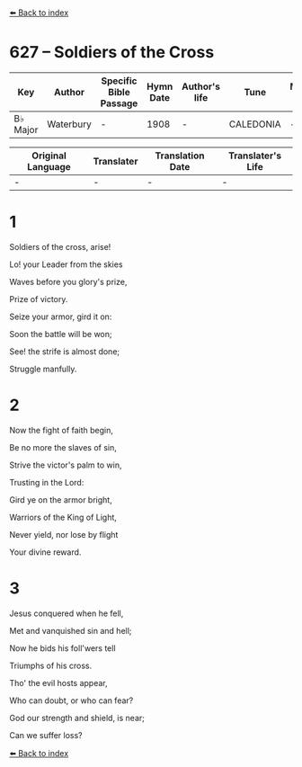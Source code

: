 [⬅️ Back to index](../README.md)

# 627 – Soldiers of the Cross

Key | Author   | Specific Bible Passage     |Hymn Date |Author's life |Tune |Metrical Pattern   |Composer/Source
-- | --------- | ---------------------------|----------|--------------|-----|-------------------|-------------  
B♭ Major |Waterbury |- |1908 |- |CALEDONIA |- |-

Original Language | Translater | Translation Date   | Translater's Life  
----------------- | --------- | --------------------|-------------     
\- |- |- |-




# 1

Soldiers of the cross, arise!

Lo!  your Leader from the skies

Waves before you glory's prize,

Prize of victory.

Seize your armor, gird it on:

Soon the battle will be won;

See!  the strife is almost done;

Struggle manfully.



# 2

Now the fight of faith begin,

Be no more the slaves of sin,

Strive the victor's palm to win,

Trusting in the Lord:

Gird ye on the armor bright,

Warriors of the King of Light,

Never yield, nor lose by flight

Your divine reward.



# 3

Jesus conquered when he fell,

Met and vanquished sin and hell;

Now he bids his foll'wers tell

Triumphs of his cross.

Tho' the evil hosts appear,

Who can doubt, or who can fear?

God our strength and shield, is near;

Can we suffer loss?



[⬅️ Back to index](../README.md)
